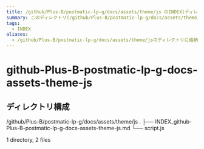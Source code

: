 ```yaml
---
title: /github/Plus-B/postmatic-lp-g/docs/assets/theme/js のINDEX(ディレクトリ概要)
summary: このディレクトリ(/github/Plus-B/postmatic-lp-g/docs/assets/theme/js)は[TODO:XXXX(このディレクトリに保存するファイルの説明を書く)]を格納する場所です。
tags:
  - INDEX
aliases:
  - /github/Plus-B/postmatic-lp-g/docs/assets/theme/jsのディレクトリに格納されている資料について(INDEX:索引)
---
```


# github-Plus-B-postmatic-lp-g-docs-assets-theme-js

## ディレクトリ構成

/github/Plus-B/postmatic-lp-g/docs/assets/theme/js
.
├── INDEX_github-Plus-B-postmatic-lp-g-docs-assets-theme-js.md
└── script.js

1 directory, 2 files
